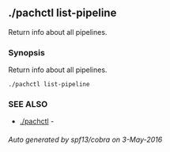 ## ./pachctl list-pipeline

Return info about all pipelines.

### Synopsis


Return info about all pipelines.

```
./pachctl list-pipeline
```

### SEE ALSO
* [./pachctl](./pachctl.md)	 - 

###### Auto generated by spf13/cobra on 3-May-2016
